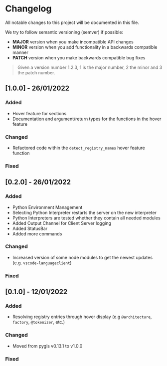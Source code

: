 # Changelog

All notable changes to this project will be documented in this file.

We try to follow semantic versioning (semver) if possible:

- **MAJOR** version when you make incompatible API changes
- **MINOR** version when you add functionality in a backwards compatible manner
- **PATCH** version when you make backwards compatible bug fixes 

> Given a version number 1.2.3, 1 is the major number, 2 the minor and 3 the patch number.

## [1.0.0] - 26/01/2022

### Added
- Hover feature for sections
- Documentation and argument/return types for the functions in the hover feature

### Changed
- Refactored code within the `detect_registry_names` hover feature function

### Fixed

## [0.2.0] - 26/01/2022

### Added
- Python Environment Management
- Selecting Python Interpreter restarts the server on the new interpreter
- Python Interpreters are tested whether they contain all needed modules
- Added Output Channel for Client Server logging
- Added StatusBar
- Added more commands

### Changed
- Increased version of some node modules to get the newest updates (e.g. `vscode-languageclient`)

### Fixed


## [0.1.0] - 12/01/2022

### Added
- Resolving registry entries through hover display (e.g `@architecture`, `factory`, `@tokenizer`, etc.)

### Changed
- Moved from pygls v0.13.1 to v1.0.0

### Fixed
